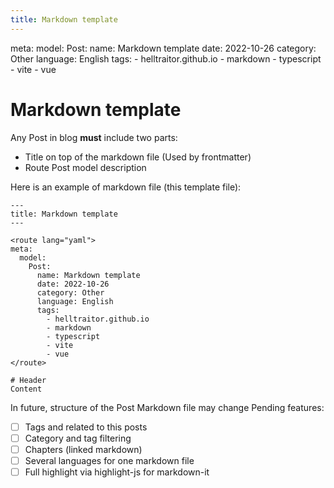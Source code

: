 ```yaml
---
title: Markdown template
---
```


<route lang="yaml">
meta:
  model:
    Post:
      name: Markdown template
      date: 2022-10-26
      category: Other
      language: English
      tags:
        - helltraitor.github.io
        - markdown
        - typescript
        - vite
        - vue
</route>

# Markdown template
Any Post in blog **must** include two parts:
- Title on top of the markdown file (Used by frontmatter)
- Route Post model description

Here is an example of markdown file (this template file):
```
---
title: Markdown template
---

<route lang="yaml">
meta:
  model:
    Post:
      name: Markdown template
      date: 2022-10-26
      category: Other
      language: English
      tags:
        - helltraitor.github.io
        - markdown
        - typescript
        - vite
        - vue
</route>

# Header
Content
```

In future, structure of the Post Markdown file may change
Pending features:
- [ ] Tags and related to this posts
- [ ] Category and tag filtering
- [ ] Chapters (linked markdown)
- [ ] Several languages for one markdown file
- [ ] Full highlight via highlight-js for markdown-it
